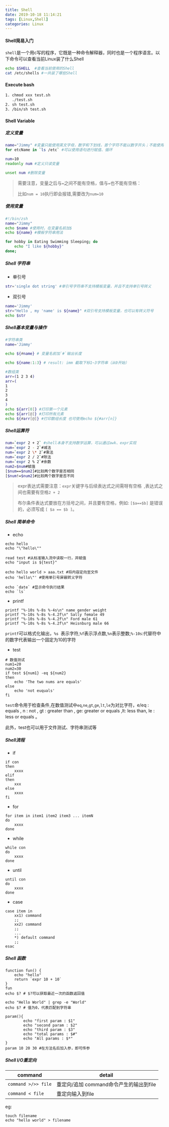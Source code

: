 ```yaml
---
title: Shell
date: 2019-10-18 11:14:21
tags: [Linux,Shell]
categories: Linux	
---
```


#### Shell简易入门

`shell`是一个用c写的程序，它既是一种命令解释器，同时也是一个程序语言。以下命令可以查看当前Linux装了什么Shell

```bash
echo $SHELL  #查看当前使用的Shell
cat /etc/shells #一共装了哪些Shell
```

#### Execute bash

```bash
1. chmod xxx test.sh
   ./test.sh
2. sh test.sh
3. /bin/sh test.sh
```

#### Shell Variable

##### 定义变量

```bash
name="Jimmy" #变量只能使用英文字母，数字和下划线，首个字符不能以数字开头；不能使用标点符号；不能使用shell关键字
for etcName in `ls /etc` #可以使用语句进行赋值、循环

num=10
readonly num #定义只读变量

unset num #删除变量
```

> 需要注意，变量之后与`=`之间不能有空格，值与`=`也不能有空格：
>
> 比如`num = 10`执行即会报错,需要改为`num=10`

##### 使用变量

```bash
#!/bin/zsh
name="Jimmy"
echo $name #使用时，在变量名前加$
echo ${name} #模板字符串用法

for hobby in Eating Swimming Sleeping; do
    echo "I like ${hobby}"
done;
```

##### Shell 字符串

- 单引号

```bash
str='single dot string' #单引号字符串不支持模板变量，并且不支持单引号转义
```

- 双引号

```bash
name='Jimmy'
str="Hello , my 'name' is ${name}" #双引号支持模板变量，也可以有转义符号
echo $str
```

##### Shell基本变量与操作

```bash
#字符串类
name='Jimmy'

echo ${#name} # 变量名前加`#`输出长度

echo ${name:1:3} # result: imm 截取下标1~3字符串（从0开始）

#数组类
arr=(1 2 3 4)
arr=(
1
2
3
4
)
echo ${arr[0]} #打印第一个元素
echo ${arr[@]} #打印所有元素
echo ${#arr[@]} #打印数组长度 也可使用echo ${#arr[n]}
```

##### Shell运算符

```bash
num=`expr 2 + 2` #shell本身不支持数学运算，可以通过awk、expr实现
num=`expr 2 - 2`#减法
num=`expr 2 \* 2`#乘法
num=`expr 2 / 2`#除法
num=`expr 2 % 2`#余数
num2=$num#赋值
[$num==$num2]#比较两个数字是否相同
[$num!=$num2]#比较两个数字是否不同
```

> expr表达式需要注意：`expr`关键字与后续表达式之间需呀有空格` `,表达式之间也需要有空格`2 + 2`
>
> 布尔条件表达式要放在方括号之间，并且要有空格，例如: `[$a==$b]` 是错误的，必须写成 `[ $a == $b ]`。

##### Shell 简单命令

- echo

```shell
echo hello 
echo "\"hello\""

read test #从标准输入流中读取一行，并赋值
echo "input is ${test}"

echo hello world > aaa.txt #将内容定向至文件
echo 'hello\"' #使用单引号屏蔽转义字符

echo `date` #显示命令执行结果
echo `ls`
```

- printf

``` shell
printf "%-10s %-8s %-4s\n" name gender weight
printf "%-10s %-8s %-4.2f\n" Sally female 49
printf "%-10s %-8s %-4.2f\n" Ford male 61
printf "%-10s %-8s %-4.2f\n" Heisnburg male 66
```

`printf`可以格式化输出，`%s `表示字符,`%f`表示浮点数,`%n`表示整数;`%-10s`:代替符中的数字代表输出一个固定为10的字符

- test

```shell
# 数值测试
num1=20
num2=30
if test ${num1} -eq ${num2}
then
    echo 'The two nums are equals'
else
    echo 'not euquals'
fi
```

`test`命令用于检查条件,在数值测试中`eq`,`ne`,`gt`,`ge`,`lt`,`le`为对比字符，e/eq : equals , n : not , gt : greater than , ge: greater or equals ,lt: less than, le : less or equals 。

此外，test也可以用于文件测试、字符串测试等

 ##### Shell流程

- if

```shell
if con
then
	xxxx
elif
then
	xxx
else
	xxxx
fi
```

- for

```shell
for item in item1 item2 item3 ... itemN
do 
	xxxx
done
```

- while

```shell
while con
do
	xxxx
done
```

- until

```shell
until con
do 
	xxxx
done
```

- case

```shell
case item in 
	xx1) command
	;;
	xx2) command
	;;
	...
	*) default command
	;;
esac
```

##### Shell 函数

```shell
function fun() {
    echo "hello"
	return `expr 10 + 10`
}
fun
echo $? # $?可以获取最近一次的函数返回值

echo "Hello World" | grep -e "World"
echo $? # 值为0，代表匹配到字符串

param(){
		echo "first param : $1"
		echo "second param : $2"
		echo "third param : $3"
		echo "total params : $#"
		echo "All params : $*"
}
param 10 20 30 #在方法名后加入参，即可传参
```

##### Shell I/O重定向

| command             | detail                                  |
| ------------------- | --------------------------------------- |
| `command >/>> file` | 重定向/追加 command命令产生的输出到file |
| `command < file`    | 重定向输入到file                        |

eg:

```shell
touch filename
echo "hello world" > filename
```

